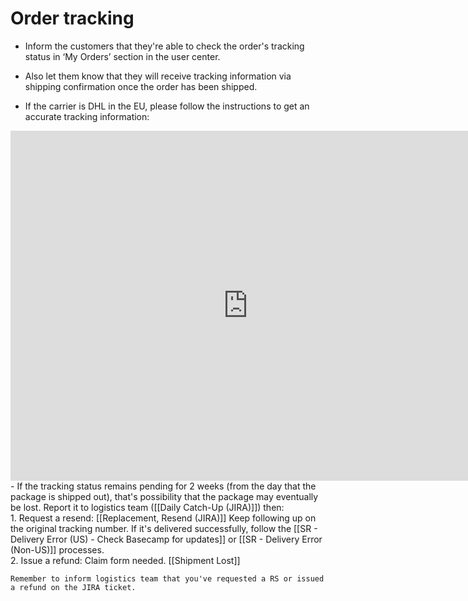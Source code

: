 # Order tracking
-   Inform the customers that they're able to check the order's tracking status in ‘My Orders’ section in the user center.

-   Also let them know that they will receive tracking information via shipping confirmation once the order has been shipped.

-   If the carrier is DHL in the EU, please follow the instructions to get an accurate tracking information:
  <iframe src="https://docs.google.com/presentation/d/e/2PACX-1vSQP-8Uxo8NkqJhOYxP83uQBoYmI8DfljoOccaAKuL2jTKQ4OzQGCxeTqW63VzRUxE9QgbNrXCEFKGk/embed?start=false&loop=false" frameborder="0" width="760" height="560" allowfullscreen="true" mozallowfullscreen="true" webkitallowfullscreen="true"></iframe>
  -    If the tracking status remains pending for 2 weeks (from the day that the package is shipped out), that's possibility that the package may eventually be lost. Report it to logistics team ([[Daily Catch-Up (JIRA)]]) then:
<br>
1. Request a resend: [[Replacement, Resend (JIRA)]]
	Keep following up on the original tracking number. If it's delivered successfully, follow the [[SR - Delivery Error (US) - Check Basecamp for updates]]  or [[SR - Delivery Error (Non-US)]] processes.
<br>
2. Issue a refund: 
     Claim form needed. [[Shipment Lost]]
     
	Remember to inform logistics team that you've requested a RS or issued a refund on the JIRA ticket. 